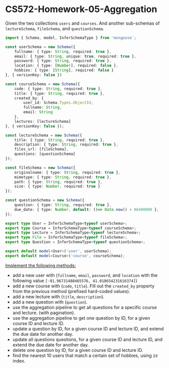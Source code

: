 # CS572-Homework-05-Aggregation
Given the two collections `users` and `courses`. And another sub-schemas of `lectureSchema`, `fileSchema`,  and `questionSchema`.
```typescript
import { Schema, model, InferSchemaType } from 'mongoose';

const userSchema = new Schema({
    fullname: { type: String, required: true },
    email: { type: String, unique: true, required: true },
    password: { type: String, required: true },
    location: { type: [Number], required: false },
    hobbies: { type: [String], required: false }
}, { versionKey: false })

const courseSchema = new Schema({
    code: { type: String, required: true },
    title: { type: String, required: true },
    created_by: {
        user_id: Schema.Types.ObjectId,
        fullname: String,
        email: String
    },
    lectures: [lectureSchema]
}, { versionKey: false });

const lectureSchema = new Schema({
    title: { type: String, required: true },
    description: { type: String, required: true },
    files_url: [fileSchema],
    questions: [questionSchema]
});

const fileSchema = new Schema({
    originalname: { type: String, required: true },
    mimetype: { type: String, required: true },
    path: { type: String, required: true },
    size: { type: Number, required: true }
});

const questionSchema = new Schema({
    question: { type: String, required: true },
    due_date: { type: Number, default: ()=> Date.now() + 86400000 },
});

export type User = InferSchemaType<typeof userSchema>;
export type Course = InferSchemaType<typeof courseSchema>;
export type Lecture = InferSchemaType<typeof lectureSchema>;
export type File = InferSchemaType<typeof fileSchema>;
export type Question = InferSchemaType<typeof questionSchema>;

export default model<User>('user', userSchema);
export default model<Course>('course', courseSchema);
```    
<ins>Implement the following methods:</ins>
* add a new user with (`fullname`, `email`, `password`, and `location` with the following value `[-91.96731488465576, 41.018654231616374]`)
* add a new course with (`code`, `title`). Fill out the `created_by` property from the previous method (prefixed hard-coded values).
* add a new lecture with (`title`, `description`).
* add a new question with (`question`). 
* use the aggregation pipeline to get all questions for a specific course and lecture. (with pagination).
* use the aggregation pipeline to get one question by ID, for a given course ID and lecture ID.
* update a question by ID, for a given course ID and lecture ID, and extend the due date for another day.
* update all questions questions, for a given course ID and lecture ID, and extend the due date for another day.
* delete one question by ID, for a given course ID and lecture ID.
* find the nearest 10 users that match a certain set of hobbies, using `2d` index. 
  

